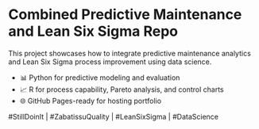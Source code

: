 # Combined Predictive Maintenance and Lean Six Sigma Repo

This project showcases how to integrate predictive maintenance analytics and Lean Six Sigma process improvement using data science.

- 📊 Python for predictive modeling and evaluation
- 📈 R for process capability, Pareto analysis, and control charts
- 🌐 GitHub Pages-ready for hosting portfolio

#StillDoinIt | #ZabatissuQuality | #LeanSixSigma | #DataScience
